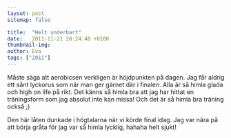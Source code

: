 ```yaml
---
layout: post
sitemap: false

title:  "Helt underbart"
date:   2011-11-21 20:24:40 +0100
thumbnail-img: 
author: Eva
tags: ["2011"]
---
```


Måste säga att aerobicsen verkligen är höjdpunkten på dagen. Jag får aldrig ett sånt lyckorus som när man ger gärnet där i finalen. Alla är så himla glada och high on life på rikt. Det känns så himla bra att jag har hittat en träningsform som jag absolut inte kan missa! Och det är så himla bra träning också ;) 

Den här låten dunkade i högtalarna när vi körde final idag. Jag var nära på att börja gråta för jag var så himla lycklig, hahaha helt sjukt!

